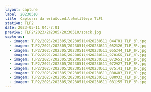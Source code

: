 ```yaml
---
layout: capture
label: 20230510
title: Capturas da esta&ccedil;&atilde;o TLP2
station: TLP2
date: 2023-05-11 04:47:01
preview: TLP2/2023/202305/20230510/stack.jpg
capturas:
  - imagem: TLP2/2023/202305/20230510/M20230511_044701_TLP_2P.jpg
  - imagem: TLP2/2023/202305/20230510/M20230511_052526_TLP_2P.jpg
  - imagem: TLP2/2023/202305/20230510/M20230511_055244_TLP_2P.jpg
  - imagem: TLP2/2023/202305/20230510/M20230511_070355_TLP_2P.jpg
  - imagem: TLP2/2023/202305/20230510/M20230511_072651_TLP_2P.jpg
  - imagem: TLP2/2023/202305/20230510/M20230511_072927_TLP_2P.jpg
  - imagem: TLP2/2023/202305/20230510/M20230511_075141_TLP_2P.jpg
  - imagem: TLP2/2023/202305/20230510/M20230511_080403_TLP_2P.jpg
  - imagem: TLP2/2023/202305/20230510/M20230511_080933_TLP_2P.jpg
  - imagem: TLP2/2023/202305/20230510/M20230511_081255_TLP_2P.jpg
---
```

